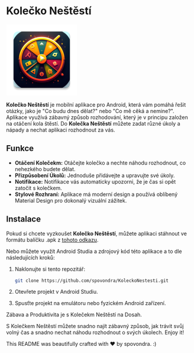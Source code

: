 # Kolečko Neštěstí

![Kolečko Neštěstí](/app/src/main/res/mipmap-xxxhdpi/ic_launcher.webp)

**Kolečko Neštěstí** je mobilní aplikace pro Android, která vám pomáhá řešit otázky, jako je "Co
budu dnes dělat?" nebo "Co mě cěká a nemine?". Aplikace využívá zábavný způsob rozhodování, který je
v principu založen na otáčení kola štěstí. Do **Kolečka Neštěstí** můžete zadat různé úkoly a nápady
a nechat aplikaci rozhodnout za vás.

## Funkce

- **Otáčení Kolečekm:** Otáčejte kolečko a nechte náhodu rozhodnout, co nehezkého budete dělat.
- **Přizpůsobení Úkolů:** Jednoduše přidávejte a upravujte své úkoly.
- **Notifikace:** Notifikace vás automaticky upozorni, že je čas si opět zatočit s kolečkem.
- **Stylové Rozhraní:** Aplikace má moderní design a používá oblíbený Material Design pro dokonalý
  vizuální zážitek.

## Instalace

Pokud si chcete vyzkoušet **Kolečko Neštěstí**, můžete aplikaci stáhnout ve formátu balíčku .apk
z [tohoto odkazu](https://github.com/spovondra/KoleckoNestesti.git).

Nebo můžete využít Android Studia a zdrojový kód této aplikace a to dle následujících kroků:

1. Naklonujte si tento repozitář:

   ```bash
   git clone https://github.com/spovondra/KoleckoNestesti.git
2. Otevřete projekt v Android Studiu.

3. Spusťte projekt na emulátoru nebo fyzickém Android zařízení.

Zábava a Produktivita je s Kolečekm Neštěstí na Dosah.

S Kolečkem Neštěstí můžete snadno najít zábavný způsob, jak trávit svůj volný čas a snadno nechat
náhodu rozhodnout o svých úkolech. Enjoy it!

This README was beautifully crafted with ❤ by spovondra. :)
